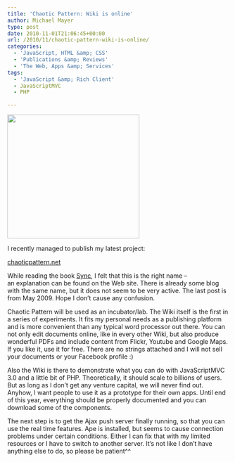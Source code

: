 ```yaml
---
title: 'Chaotic Pattern: Wiki is online'
author: Michael Mayer
type: post
date: 2010-11-01T21:06:45+00:00
url: /2010/11/chaotic-pattern-wiki-is-online/
categories:
  - 'JavaScript, HTML &amp; CSS'
  - 'Publications &amp; Reviews'
  - 'The Web, Apps &amp; Services'
tags:
  - 'JavaScript &amp; Rich Client'
  - JavaScriptMVC
  - PHP

---
```

<img class="alignright size-medium wp-image-1235" title="Chaotic Pattern Screenshot" src="http://www.nulldevice.de/wp-content/uploads/2010/11/Screenshot-Chaotic-Pattern-Google-Chrome-500x470.png" alt="" width="300" height="282" srcset="https://blog.liquidbytes.net/wp-content/uploads/2010/11/Screenshot-Chaotic-Pattern-Google-Chrome-500x470.png 500w, https://blog.liquidbytes.net/wp-content/uploads/2010/11/Screenshot-Chaotic-Pattern-Google-Chrome.png 736w" sizes="(max-width: 300px) 100vw, 300px" />

I recently managed to publish my latest project:

<a href="http://www.chaoticpattern.net/" target="_blank">chaoticpattern.net</a>

While reading the book [Sync][1], I felt that this is the right name &#8211; an explanation can be found on the Web site. There is already some blog with the same name, but it does not seem to be very active. The last post is from May 2009. Hope I don&#8217;t cause any confusion.

Chaotic Pattern will be used as an incubator/lab. The Wiki itself is the first in a series of experiments. It fits my personal needs as a publishing platform and is more convenient than any typical word processor out there. You can not only edit documents online, like in every other Wiki, but also produce wonderful PDFs and include content from Flickr, Youtube and Google Maps. If you like it, use it for free. There are no strings attached and I will not sell your documents or your Facebook profile :)

Also the Wiki is there to demonstrate what you can do with JavaScriptMVC 3.0 and a little bit of PHP. Theoretically, it should scale to billions of users. But as long as I don&#8217;t get any venture capital, we will never find out. Anyhow, I want people to use it as a prototype for their own apps. Until end of this year, everything should be properly documented and you can download some of the components.

The next step is to get the Ajax push server finally running, so that you can use the real time features. Ape is installed, but seems to cause connection problems under certain conditions. Either I can fix that with my limited resources or I have to switch to another server. It&#8217;s not like I don&#8217;t have anything else to do, so please be patient^^

 [1]: http://www.amazon.com/SYNC-Emerging-Science-Spontaneous-Order/dp/0786868449